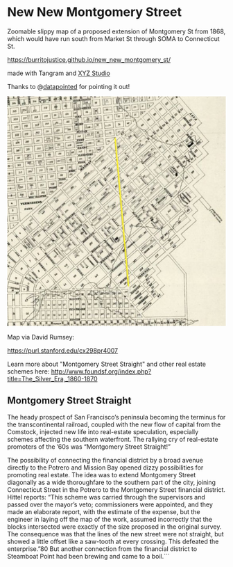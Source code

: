 # New New Montgomery Street

Zoomable slippy map of a proposed extension of Montgomery St from 1868, which would have run south from Market St through SOMA to Connecticut St. 

https://burritojustice.github.io/new_new_montgomery_st/

made with Tangram and [XYZ Studio](https://xyz.here.com/studio)

Thanks to @[datapointed](https://twitter.com/DataPointed/status/1096493114322124800) for pointing it out!

![via datapointed](DataPointed_2019-Feb-15.jpg)

Map via David Rumsey:

https://purl.stanford.edu/cx298pr4007

Learn more about "Montgomery Street Straight" and other real estate schemes here: http://www.foundsf.org/index.php?title=The_Silver_Era,_1860-1870

## Montgomery Street Straight

   The heady prospect of San Francisco’s peninsula becoming the terminus for the transcontinental railroad, coupled with the new flow of capital from the Comstock, injected new life into real-estate speculation, especially schemes affecting the southern waterfront. The rallying cry of real-estate promoters of the ’60s was “Montgomery Street Straight!”

   The possibility of connecting the financial district by a broad avenue directly to the Potrero and Mission Bay opened dizzy possibilities for promoting real estate. The idea was to extend Montgomery Street diagonally as a wide thoroughfare to the southern part of the city, joining Connecticut Street in the Potrero to the Montgomery Street financial district. Hittel reports: “This scheme was carried through the supervisors and passed over the mayor’s veto; commissioners were appointed, and they made an elaborate report, with the estimate of the expense, but the engineer in laying off the map of the work, assumed incorrectly that the blocks intersected were exactly of the size proposed in the original survey. The consequence was that the lines of the new street were not straight, but showed a little offset like a saw-tooth at every crossing. This defeated the enterprise.”80 But another connection from the financial district to Steamboat Point had been brewing and came to a boil.```


